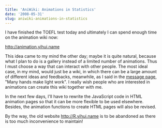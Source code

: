 ```yaml
---
title: 'AniWiki: Animations in Statistics'
date: '2008-05-31'
slug: aniwiki-animations-in-statistics
---
```


I have finished the TOEFL test today and ultimately I can spend enough time on the animation wiki now:

<http://animation.yihui.name>

This idea came to my mind the other day; maybe it is quite natural, because what I plan to do is a gallery instead of a limited number of animations. Thus I must choose a way that can interact with other people. The most ideal case, in my mind, would just be a wiki, in which there can be a large amount of different ideas and feedbacks, meanwhile, as I said in the [message page](http://animation.yihui.name/wiki:message), "Many hands make light work". I really wish people who are interested in animations can create this wiki together with me.

In the next few days, I'll have to rewrite the JavaScript code in HTML animation pages so that it can be more flexible to be used elsewhere. Besides, the animation functions to create HTML pages will also be revised.

By the way, the old website http://R.yihui.name is to be abandoned as there is too much inconvenience to maintain!

